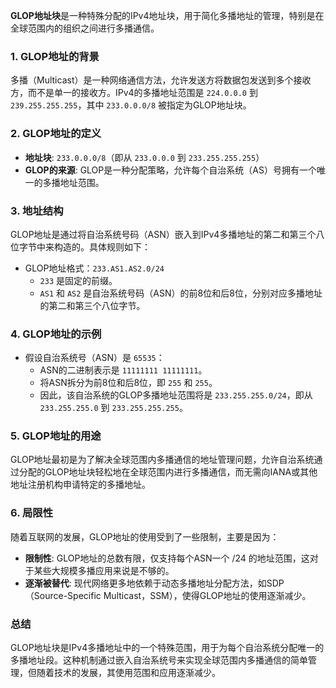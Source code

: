 **GLOP地址块**是一种特殊分配的IPv4地址块，用于简化多播地址的管理，特别是在全球范围内的组织之间进行多播通信。

### 1. **GLOP地址的背景**
多播（Multicast）是一种网络通信方法，允许发送方将数据包发送到多个接收方，而不是单一的接收方。IPv4的多播地址范围是 `224.0.0.0` 到 `239.255.255.255`，其中 `233.0.0.0/8` 被指定为GLOP地址块。

### 2. **GLOP地址的定义**
- **地址块**: `233.0.0.0/8`（即从 `233.0.0.0` 到 `233.255.255.255`）
- **GLOP的来源**: GLOP是一种分配策略，允许每个自治系统（AS）号拥有一个唯一的多播地址范围。

### 3. **地址结构**
GLOP地址是通过将自治系统号码（ASN）嵌入到IPv4多播地址的第二和第三个八位字节中来构造的。具体规则如下：

- GLOP地址格式：`233.AS1.AS2.0/24`
    - `233` 是固定的前缀。
    - `AS1` 和 `AS2` 是自治系统号码（ASN）的前8位和后8位，分别对应多播地址的第二和第三个八位字节。

### 4. **GLOP地址的示例**
- 假设自治系统号（ASN）是 `65535`：
    - ASN的二进制表示是 `11111111 11111111`。
    - 将ASN拆分为前8位和后8位，即 `255` 和 `255`。
    - 因此，该自治系统的GLOP多播地址范围将是 `233.255.255.0/24`，即从 `233.255.255.0` 到 `233.255.255.255`。

### 5. **GLOP地址的用途**
GLOP地址最初是为了解决全球范围内多播通信的地址管理问题，允许自治系统通过分配的GLOP地址块轻松地在全球范围内进行多播通信，而无需向IANA或其他地址注册机构申请特定的多播地址。

### 6. **局限性**
随着互联网的发展，GLOP地址的使用受到了一些限制，主要是因为：
- **限制性**: GLOP地址的总数有限，仅支持每个ASN一个 /24 的地址范围，这对于某些大规模多播应用来说是不够的。
- **逐渐被替代**: 现代网络更多地依赖于动态多播地址分配方法，如SDP（Source-Specific Multicast，SSM），使得GLOP地址的使用逐渐减少。

### 总结
GLOP地址块是IPv4多播地址中的一个特殊范围，用于为每个自治系统分配唯一的多播地址段。这种机制通过嵌入自治系统号来实现全球范围内多播通信的简单管理，但随着技术的发展，其使用范围和应用逐渐减少。
